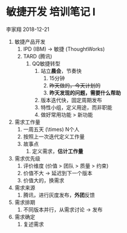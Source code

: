 敏捷开发 培训笔记 I
================
李家翔
2018-12-21

1.  敏捷产品开发
    1.  IPD (IBM) -\> 敏捷 (ThoughtWorks)
    2.  TARD (腾讯)
        1.  QQ敏捷转型
            1.  站立**晨会**，节奏快
                1.  15分钟
                2.  ~~昨天做的，今天计划的~~
                3.  **昨天发现的问题，需要什么帮助**
            2.  版本迭代快，固定周期发布
            3.  特性小组，定义用途，而非职能
            4.  做好常用功能 \> 新功能
2.  需求工作量
    1.  一周五天 \(\times\) N个人
    2.  按照上一次迭代定义工作量
    3.  故事点
        1.  定义需求，**估计工作量**
3.  需求优先级
    1.  评价维度 (价值 \> 团队 \> 质量 \> 约束)
    2.  价值不大 -\> 延迟到下一个版本
    3.  价值大的，换需求
4.  需求来源
    1.  腾讯，进行灰度发布，**外团**反馈
5.  需求排期
    1.  不同版本并行，从需求讨论 -\> 发布
6.  需求确定
    1.  复述需求
